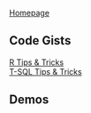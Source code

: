 [Homepage](https://yassin-eltahir.github.io/datadisco.github.io/)    

## Code Gists

[R Tips & Tricks](https://yassin-eltahir.github.io/datadisco.github.io/R%20Tips%20&%20Tricks)    
[T-SQL Tips & Tricks](https://yassin-eltahir.github.io/datadisco.github.io/TSQL%20Tips%20&%20Tricks)


## Demos

